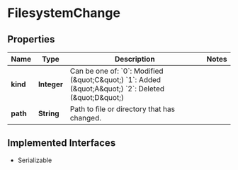 

# FilesystemChange


## Properties

| Name | Type | Description | Notes |
|------------ | ------------- | ------------- | -------------|
|**kind** | **Integer** | Can be one of:  &#x60;0&#x60;: Modified (\&quot;C\&quot;) &#x60;1&#x60;: Added (\&quot;A\&quot;) &#x60;2&#x60;: Deleted (\&quot;D\&quot;) |  |
|**path** | **String** | Path to file or directory that has changed. |  |


## Implemented Interfaces

* Serializable


